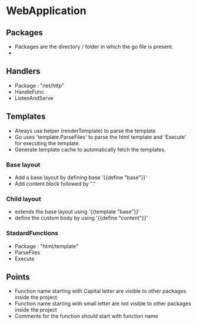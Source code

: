 # WebApplication

## Packages
- Packages are the directory / folder in which the go file is present.
- 
## Handlers
-  Package : "net/http"
-  HandleFunc
-  ListenAndServe

## Templates
- Always use helper (renderTemplate) to parse the template
- Go uses 'template.ParseFiles' to parse the html template and 'Execute' for executing the template.
- Generate template cache to automatically fetch the templates.
  
### Base layout
- Add a base layout by defining base '{{define "base"}}'
- Add content block followed by "."
  
### Child layout
- extends the base layout using '{{template "base"}}'
- define the custom body by using '{{define "content"}}'
  
### StadardFunctions
- Package : "html/template"
-  ParseFiles
-  Execute

## Points
- Function name starting with Capital letter are visible to other packages inside the project.
- Function name starting with small letter are not visible to other packages inside the project
- Comments for the function should start with function name

